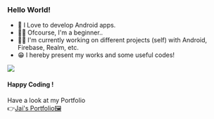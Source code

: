 ### Hello World!


* 📲 I Love to develop Android apps.<br/>
* 👶🏻 Ofcourse, I'm a beginner..<br>
* 👨‍💻 I'm currently working on different projects (self) with Android, Firebase, Realm, etc.<br/>
* 😁 I hereby present my works and some useful codes!<br/>

<img src="https://samerawada.com/assets/developer-home-9ebd4b99bed05209505fa7258c4cec5ac1e0b183a2f874145fd484c0186d0c9f.gif">

#### Happy Coding !

Have a look at my Portfolio <br/>
👉[Jai's Portfolio🖼️](https://jaikeerthick-portfolio.blogspot.com/?m=1)
